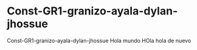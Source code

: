# Const-GR1-granizo-ayala-dylan-jhossue
 Const-GR1-granizo-ayala-dylan-jhossue
 Hola mundo
 HOla
 hola de nuevo